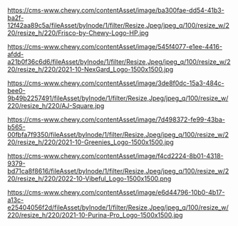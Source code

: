 https://cms-www.chewy.com/contentAsset/image/ba300fae-dd54-41b3-ba2f-12f42aa89c5a/fileAsset/byInode/1/filter/Resize,Jpeg/jpeg_q/100/resize_w/220/resize_h/220/Frisco-by-Chewy-Logo-HP.jpg

https://cms-www.chewy.com/contentAsset/image/545f4077-e1ee-4416-afdd-a21b0f36c6d6/fileAsset/byInode/1/filter/Resize,Jpeg/jpeg_q/100/resize_w/220/resize_h/220/2021-10-NexGard_Logo-1500x1500.jpg

https://cms-www.chewy.com/contentAsset/image/3de8f0dc-15a3-484c-bee0-9b49b2257491/fileAsset/byInode/1/filter/Resize,Jpeg/jpeg_q/100/resize_w/220/resize_h/220/AJ-Square.jpg

https://cms-www.chewy.com/contentAsset/image/7d498372-fe99-43ba-b565-00fbfa7f9350/fileAsset/byInode/1/filter/Resize,Jpeg/jpeg_q/100/resize_w/220/resize_h/220/2021-10-Greenies_Logo-1500x1500.jpg

https://cms-www.chewy.com/contentAsset/image/f4cd2224-8b01-4318-9379-bd71ca8f8616/fileAsset/byInode/1/filter/Resize,Jpeg/jpeg_q/100/resize_w/220/resize_h/220/2022-10-Vibeful_Logo-1500x1500.png

https://cms-www.chewy.com/contentAsset/image/e6d44796-10b0-4b17-a13c-e25404056f2d/fileAsset/byInode/1/filter/Resize,Jpeg/jpeg_q/100/resize_w/220/resize_h/220/2021-10-Purina-Pro_Logo-1500x1500.jpg

  <!--  
  const optionsButton = {
    isContent: true,
    content: "Button",
    size: "large",
    fontSize: "button-large",
    style: "solid",
    color: "primaryColor-primary1",
    isIconLeft: false,
    iconLeftType: <FontAwesomeIcon icon={faPlus} />,
    isIconRight: false,
    iconRightType: <FontAwesomeIcon icon={faPlus} />,
  };
  <Button {{...optionsButton}}/>
  -->

  <!-- 
    const optionsInput = {
    isIcon: true,
    iconType: <FontAwesomeIcon icon={faSearch} />,
    isLabel: true,
    label: "Label",
    isPlaceholder: true,
    placeholder: "Value",
    fontSize: "body-large",
    size: "L"
  };

  <Input props={{ ...optionsInput }} />
   -->

   <!-- 
     const optionsDropdown = {
    isLabel: true,
    label: "State",
    size: "L",
    fontSize: "body-large",
    select: "State",
    options: ["Việt Nam", "Lào", "Campuchia", "Thái Lan"],
  };
  
  <Dropdown props={{ ...optionsDropdown }} />
    -->

<!--
  const optionsInputList = {
    type: "checkbox",
    isIcon: true,
    iconType: <FontAwesomeIcon icon={faPlus} />,
    isLabel: true,
    label: "Label",
    size: "checkbox-S",
    fontSize: "body-small",
    lists: ["Cart", "Cash", "Momo", "Toro"],
  };

  <InputList props={{ ...optionsInputList }} />
 -->

 <!-- 
  const optionsCardProduct = {
    type: "vertical",
    width: "664px",
    isDeal: true,
    isImage: true,
    isIconHeart: true,
    isAvailable: true,
    isSponsored: true,
    isHead: true,
    isSub: false,
    isContent: false,
    isAuthor: true,
    isRating: true,
    isPrice: true,
    isPriceNoDiscount: true,
    isPriceDiscount: true,
    isDescription: true,
    isInfomation: true,
    isButtonCart: false,
    isButtonAnother: false,
    isButton_1: true,
    isButton_2: true,
    isAutoship: true,
    isQuantity: true,
  };
  <CardProduct props={{ ...optionsCardProduct }} />

 
  -->
